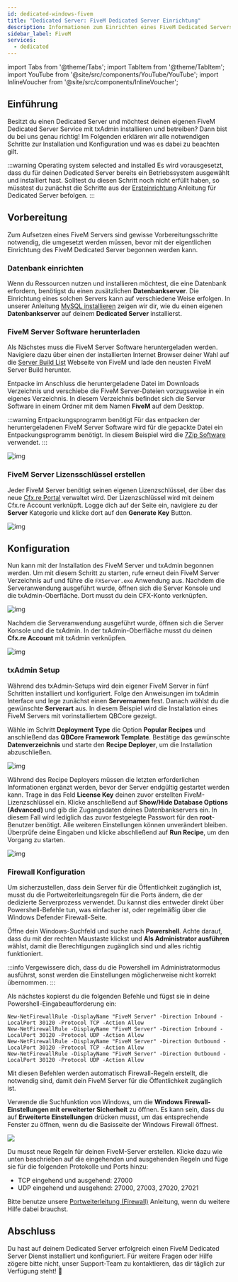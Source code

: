 ```yaml
---
id: dedicated-windows-fivem
title: "Dedicated Server: FiveM Dedicated Server Einrichtung"
description: Informationen zum Einrichten eines FiveM Dedicated Servers auf einem Windows Dedicated Server von ZAP-Hosting - ZAP-Hosting.com Dokumentation
sidebar_label: FiveM
services:
  - dedicated
---
```


import Tabs from '@theme/Tabs';
import TabItem from '@theme/TabItem';
import YouTube from '@site/src/components/YouTube/YouTube';
import InlineVoucher from '@site/src/components/InlineVoucher';




## Einführung

Besitzt du einen Dedicated Server und möchtest deinen eigenen FiveM Dedicated Server Service mit txAdmin installieren und betreiben? Dann bist du bei uns genau richtig! Im Folgenden erklären wir alle notwendigen Schritte zur Installation und Konfiguration und was es dabei zu beachten gilt. 



:::warning  Operating system selected and installed
Es wird vorausgesetzt, dass du für deinen Dedicated Server bereits ein Betriebssystem ausgewählt und installiert hast. Solltest du diesen Schritt noch nicht erfüllt haben, so müsstest du zunächst die Schritte aus der [Ersteinrichtung](dedicated-setup.md) Anleitung für Dedicated Server befolgen.
:::



## Vorbereitung

Zum Aufsetzen eines FiveM Servers sind gewisse Vorbereitungsschritte notwendig, die umgesetzt werden müssen, bevor mit der eigentlichen Einrichtung des FiveM Dedicated Server begonnen werden kann.



### Datenbank einrichten

Wenn du Ressourcen nutzen und installieren möchtest, die eine Datenbank erfordern, benötigst du einen zusätzlichen **Datenbankserver**. Die Einrichtung eines solchen Servers kann auf verschiedene Weise erfolgen. In unserer Anleitung [ MySQL installieren](dedicated-windows-installmysql.md) zeigen wir dir, wie du einen eigenen **Datenbankserver** auf deinem **Dedicated Server** installierst.



### FiveM Server Software herunterladen

Als Nächstes muss die FiveM Server Software heruntergeladen werden. Navigiere dazu über einen der installierten Internet Browser deiner Wahl auf die [Server Build List](https://runtime.fivem.net/artifacts/fivem/build_server_windows/master/) Webseite von FiveM und lade den neusten FiveM Server Build herunter. 

Entpacke im Anschluss die heruntergeladene Datei im Downloads Verzeichnis und verschiebe die FiveM Server-Dateien vorzugsweise in ein eigenes Verzeichnis. In diesem Verzeichnis befindet sich die Server Software in einem Ordner mit dem Namen **FiveM** auf dem Desktop. 

:::warning Entpackungsprogramm benötigt
Für das entpacken der heruntergeladenen FiveM Server Software wird für die gepackte Datei ein Entpackungsprogramm benötigt. In diesem Beispiel wird die [7Zip Software](https://7-zip.com/) verwendet. 
:::

![img](https://screensaver01.zap-hosting.com/index.php/s/B9Qs9raB3fRZjJ4/download)



### FiveM Server Lizensschlüssel erstellen

Jeder FiveM Server benötigt seinen eigenen Lizenzschlüssel, der über das neue [Cfx.re Portal](http://portal.cfx.re/) verwaltet wird. Der Lizenzschlüssel wird mit deinem Cfx.re Account verknüpft. Logge dich auf der Seite ein, navigiere zu der **Server** Kategorie und klicke dort auf den **Generate Key** Button.

![img](https://screensaver01.zap-hosting.com/index.php/s/X6kHcs6o2dcFJqw/preview)



## Konfiguration

Nun kann mit der Installation des FiveM Server und txAdmin begonnen werden. Um mit diesem Schritt zu starten, rufe erneut dein FiveM Server Verzeichnis auf und führe die `FXServer.exe` Anwendung aus. Nachdem die Serveranwendung ausgeführt wurde, öffnen sich die Server Konsole und die txAdmin-Oberfläche. Dort musst du dein CFX-Konto verknüpfen. 

![img](https://screensaver01.zap-hosting.com/index.php/s/aSEbx3LnJe2rZpd/download)



Nachdem die Serveranwendung ausgeführt wurde, öffnen sich die Server Konsole und die txAdmin. In der txAdmin-Oberfläche musst du deinen **Cfx.re Account** mit txAdmin verknüpfen.  

![img](https://screensaver01.zap-hosting.com/index.php/s/EDcJWjKSrrwARTL/download)



### txAdmin Setup

Während des txAdmin-Setups wird dein eigener FiveM Server in fünf Schritten installiert und konfiguriert. Folge den Anweisungen im txAdmin Interface und lege zunächst einen **Servernamen** fest. Danach wählst du die gewünschte **Serverart** aus. In diesem Beispiel wird die Installation eines FiveM Servers mit vorinstalliertem QBCore gezeigt.

Wähle im Schritt **Deployment Type** die Option **Popular Recipes** und anschließend das **QBCore Framework Template**. Bestätige das gewünschte **Datenverzeichnis** und starte den **Recipe Deployer**, um die Installation abzuschließen.

![img](https://screensaver01.zap-hosting.com/index.php/s/WACQEdocRxNrRrk/download)

Während des Recipe Deployers müssen die letzten erforderlichen Informationen ergänzt werden, bevor der Server endgültig gestartet werden kann. Trage in das Feld **License Key** deinen zuvor erstellten FiveM-Lizenzschlüssel ein. Klicke anschließend auf **Show/Hide Database Options (Advanced)** und gib die Zugangsdaten deines Datenbankservers ein. In diesem Fall wird lediglich das zuvor festgelegte Passwort für den **root**-Benutzer benötigt. Alle weiteren Einstellungen können unverändert bleiben. Überprüfe deine Eingaben und klicke abschließend auf **Run Recipe**, um den Vorgang zu starten.

![img](https://screensaver01.zap-hosting.com/index.php/s/QPyEctyQbp3kCxa/download)




### Firewall Konfiguration
Um sicherzustellen, dass dein Server für die Öffentlichkeit zugänglich ist, musst du die Portweiterleitungsregeln für die Ports ändern, die der dedizierte Serverprozess verwendet. Du kannst dies entweder direkt über Powershell-Befehle tun, was einfacher ist, oder regelmäßig über die Windows Defender Firewall-Seite.

<Tabs>
<TabItem value="powershell" label="Über Powershell" default>

Öffne dein Windows-Suchfeld und suche nach **Powershell**. Achte darauf, dass du mit der rechten Maustaste klickst und **Als Administrator ausführen** wählst, damit die Berechtigungen zugänglich sind und alles richtig funktioniert.

:::info
Vergewissere dich, dass du die Powershell im Administratormodus ausführst, sonst werden die Einstellungen möglicherweise nicht korrekt übernommen.
:::

Als nächstes kopierst du die folgenden Befehle und fügst sie in deine Powershell-Eingabeaufforderung ein:

```
New-NetFirewallRule -DisplayName "FiveM Server" -Direction Inbound -LocalPort 30120 -Protocol TCP -Action Allow
New-NetFirewallRule -DisplayName "FiveM Server" -Direction Inbound -LocalPort 30120 -Protocol UDP -Action Allow
New-NetFirewallRule -DisplayName "FiveM Server" -Direction Outbound -LocalPort 30120 -Protocol TCP -Action Allow
New-NetFirewallRule -DisplayName "FiveM Server" -Direction Outbound -LocalPort 30120 -Protocol UDP -Action Allow
```

Mit diesen Befehlen werden automatisch Firewall-Regeln erstellt, die notwendig sind, damit dein FiveM Server für die Öffentlichkeit zugänglich ist.

</TabItem>

<TabItem value="windefender" label="Über Windows Defender">

Verwende die Suchfunktion von Windows, um die **Windows Firewall-Einstellungen mit erweiterter Sicherheit** zu öffnen. Es kann sein, dass du auf **Erweiterte Einstellungen** drücken musst, um das entsprechende Fenster zu öffnen, wenn du die Basisseite der Windows Firewall öffnest.

![](https://github.com/zaphosting/docs/assets/42719082/5fb9f943-7e51-4d8f-9df4-2f5ff60857d3)

Du musst neue Regeln für deinen FiveM-Server erstellen. Klicke dazu wie unten beschrieben auf die eingehenden und ausgehenden Regeln und füge sie für die folgenden Protokolle und Ports hinzu:
- TCP eingehend und ausgehend: 27000
- UDP eingehend und ausgehend: 27000, 27003, 27020, 27021

Bitte benutze unsere [Portweiterleitung (Firewall)](vserver-windows-port.md) Anleitung, wenn du weitere Hilfe dabei brauchst.

</TabItem>
</Tabs>




## Abschluss

Du hast auf deinem Dedicated Server erfolgreich einen FiveM Dedicated Server Dienst installiert und konfiguriert. Für weitere Fragen oder Hilfe zögere bitte nicht, unser Support-Team zu kontaktieren, das dir täglich zur Verfügung steht! 🙂

